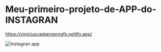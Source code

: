 # Meu-primeiro-projeto-de-APP-do-INSTAGRAN


https://viniciuscaetanoprogfs.netlify.app/

![Instagran app](https://user-images.githubusercontent.com/111949554/197940792-6713e33a-b3d9-4d67-8e74-4fc5e206bd63.PNG)
